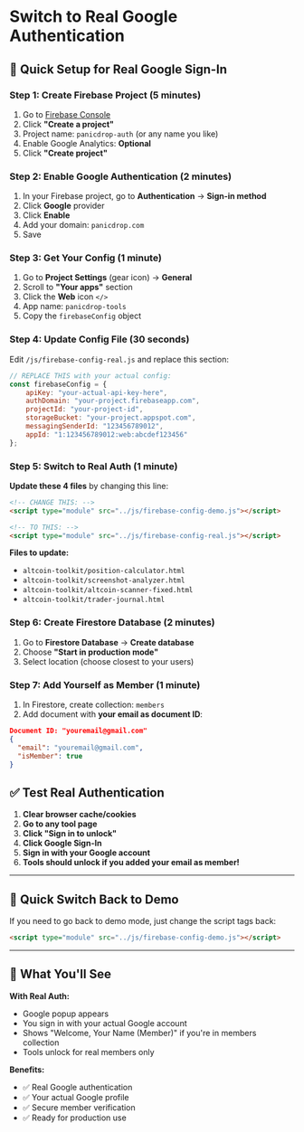 # Switch to Real Google Authentication

## 🚀 Quick Setup for Real Google Sign-In

### Step 1: Create Firebase Project (5 minutes)

1. Go to [Firebase Console](https://console.firebase.google.com/)
2. Click **"Create a project"**
3. Project name: `panicdrop-auth` (or any name you like)
4. Enable Google Analytics: **Optional**
5. Click **"Create project"**

### Step 2: Enable Google Authentication (2 minutes)

1. In your Firebase project, go to **Authentication** → **Sign-in method**
2. Click **Google** provider
3. Click **Enable**
4. Add your domain: `panicdrop.com`
5. Save

### Step 3: Get Your Config (1 minute)

1. Go to **Project Settings** (gear icon) → **General**
2. Scroll to **"Your apps"** section
3. Click the **Web** icon `</>`
4. App name: `panicdrop-tools`
5. Copy the `firebaseConfig` object

### Step 4: Update Config File (30 seconds)

Edit `/js/firebase-config-real.js` and replace this section:

```javascript
// REPLACE THIS with your actual config:
const firebaseConfig = {
    apiKey: "your-actual-api-key-here",
    authDomain: "your-project.firebaseapp.com",
    projectId: "your-project-id",
    storageBucket: "your-project.appspot.com",
    messagingSenderId: "123456789012",
    appId: "1:123456789012:web:abcdef123456"
};
```

### Step 5: Switch to Real Auth (1 minute)

**Update these 4 files** by changing this line:

```html
<!-- CHANGE THIS: -->
<script type="module" src="../js/firebase-config-demo.js"></script>

<!-- TO THIS: -->
<script type="module" src="../js/firebase-config-real.js"></script>
```

**Files to update:**
- `altcoin-toolkit/position-calculator.html`
- `altcoin-toolkit/screenshot-analyzer.html`
- `altcoin-toolkit/altcoin-scanner-fixed.html`
- `altcoin-toolkit/trader-journal.html`

### Step 6: Create Firestore Database (2 minutes)

1. Go to **Firestore Database** → **Create database**
2. Choose **"Start in production mode"**
3. Select location (choose closest to your users)

### Step 7: Add Yourself as Member (1 minute)

1. In Firestore, create collection: `members`
2. Add document with **your email as document ID**:

```json
Document ID: "youremail@gmail.com"
{
  "email": "youremail@gmail.com",
  "isMember": true
}
```

## ✅ Test Real Authentication

1. **Clear browser cache/cookies**
2. **Go to any tool page**
3. **Click "Sign in to unlock"**
4. **Click Google Sign-In**
5. **Sign in with your Google account**
6. **Tools should unlock if you added your email as member!**

---

## 🔄 Quick Switch Back to Demo

If you need to go back to demo mode, just change the script tags back:

```html
<script type="module" src="../js/firebase-config-demo.js"></script>
```

---

## 🎯 What You'll See

**With Real Auth:**
- Google popup appears
- You sign in with your actual Google account
- Shows "Welcome, Your Name (Member)" if you're in members collection
- Tools unlock for real members only

**Benefits:**
- ✅ Real Google authentication 
- ✅ Your actual Google profile
- ✅ Secure member verification
- ✅ Ready for production use